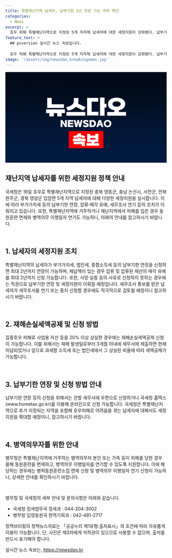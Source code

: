 ```yaml
---
title: 특별재난지역 납세자, 납부기한 2년 연장 가능 여부 확인
categories:
  - News
excerpt: >
  호우 피해 특별재난지역으로 지정된 5개 지자체 납세자에 대한 세정지원이 강화됐다. 납부기한 연장, 압류·매각 유예, 세무조사 연기 등의 조치가 가능하며, 특별재난지역 주민 및 가족은 동원훈련 면제와 병역의무 이행일자 연기 혜택도 받을 수 있다. 세무서나 홈택스를 통해 신청 가능하며, 피해를 당한 경우에는 법적 혜택을 받을 수 있다. 병무청도 동원훈련 면제와 병역의무 이행일자 연기 대상자를 지정했다. 추후 추가 특별재난지역 및 호우피해로 어려움을 겪는 납세자들에 대한 세정지원을 확대할 예정이다.
feature_text: >
  ## pcversion 실시간 뉴스 속보입니다.

  호우 피해 특별재난지역으로 지정된 5개 지자체 납세자에 대한 세정지원이 강화됐다. 납부기한 연장, 압류·매각 유예, 세무조사 연기 등의 조치가 가능하며, 특별재난지역 주민 및 가족은 동원훈련 면제와 병역의무 이행일자 연기 혜택도 받을 수 있다. 세무서나 홈택스를 통해 신청 가능하며, 피해를 당한 경우에는 법적 혜택을 받을 수 있다. 병무청도 동원훈련 면제와 병역의무 이행일자 연기 대상자를 지정했다. 추후 추가 특별재난지역 및 호우피해로 어려움을 겪는 납세자들에 대한 세정지원을 확대할 예정이다.
image: '/assets/img/newsdao_breakingnews.jpg'
---
```


<p><img src="/assets/img/newsdao_breakingnews.jpg" alt="pcversion 속보" /></p>

<h2 data-ke-size="size26">재난지역 납세자를 위한 세정지원 정책 안내</h2>

<p>국세청은 16일 호우로 특별재난지역으로 지정된 충북 영동군, 충남 논산시, 서천군, 전북 완주군, 경북 영양군 입암면 5개 지역 납세자에 대해 다양한 세정지원을 실시합니다. 이에 따라 부가가치세 등의 납부기한 연장, 압류·매각 유예, 세무조사 연기 등의 조치가 이뤄지고 있습니다. 또한, 특별재난지역에 거주하거나 재난지역에서 피해를 입은 경우 동원훈련 면제와 병역의무 이행일자 연기도 가능하니, 아래의 안내를 참고하시기 바랍니다.</p>

<p data-ke-size="size16">&nbsp;</p>

<h2 data-ke-size="size24">1. 납세자의 세정지원 조치</h2>

<p>특별재난지역의 납세자가 부가가치세, 법인세, 종합소득세 등의 납부기한 연장을 신청하면 최대 2년까지 연장이 가능하며, 체납액이 있는 경우 압류 및 압류된 재산의 매각 유예를 최대 2년까지 신청 가능합니다. 또한, 사망·실종 등의 사유로 신청하지 못하는 경우에는 직권으로 납부기한 연장 및 세정지원이 이뤄질 예정입니다. 세무조사 통보를 받은 납세자가 세무조사를 연기 또는 중지 신청할 경우에도 적극적으로 검토될 예정이니 참고하시기 바랍니다.</p>

<p data-ke-size="size16">&nbsp;</p>

<h2 data-ke-size="size24">2. 재해손실세액공제 및 신청 방법</h2>

<p>집중호우 피해로 사업용 자산 등을 20% 이상 상실한 경우에는 재해손실세액공제 신청이 가능합니다. 이를 위해서는 재해 발생일로부터 3개월 이내에 세무서에 제출하면 현재 미납되었거나 앞으로 과세할 소득세 또는 법인세에서 그 상실된 비율에 따라 세액공제가 가능합니다.</p>

<p data-ke-size="size16">&nbsp;</p>

<h2 data-ke-size="size24">3. 납부기한 연장 및 신청 방법 안내</h2>

<p>납부기한 연장 등의 신청을 위해서는 관할 세무서에 우편으로 신청하거나 국세청 홈택스(www.hometax.go.kr)를 이용해 온라인으로 신청 가능합니다. 국세청은 특별재난지역으로 추가 지정되는 지역을 포함해 호우피해로 어려움을 겪는 납세자에 대해서도 세정지원을 확대할 예정이니, 참고하시기 바랍니다.</p>

<p data-ke-size="size16">&nbsp;</p>

<h2 data-ke-size="size24">4. 병역의무자를 위한 안내</h2>

<p>병무청은 특별재난지역에 거주하는 병역의무자 본인 또는 가족 등이 피해를 당한 경우 올해 동원훈련을 면제하고, 병역의무 이행일자를 연기할 수 있도록 지원합니다. 이에 해당하는 경우에는 병력동원훈련소집 면제 신청 및 병역의무 이행일자 연기 신청이 가능하니, 상세한 안내를 확인하시기 바랍니다.</p>

<p data-ke-size="size16">&nbsp;</p>

<p>병무청 및 국세청의 세부 안내 및 문의사항은 아래와 같습니다.</p>

<ul>
<li>국세청 징세법무국 징세과 : 044-204-3002</li>
<li>병무청 입영동원국 현역기획과 : 042-481-2717</li>
</ul>

<p>정책브리핑의 정책뉴스자료는 「공공누리 제1유형:출처표시」의 조건에 따라 자유롭게 이용이 가능합니다. 단, 사진은 제3자에게 저작권이 있으므로 사용할 수 없으며, 출처를 반드시 표기해야 합니다.</p>
실시간 뉴스 속보는, <a href="https://newsdao.kr" rel="dofollow">https://newsdao.kr</a>


